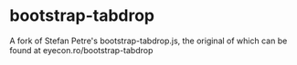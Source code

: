 bootstrap-tabdrop
=================

A fork of Stefan Petre's bootstrap-tabdrop.js, the original of which can be found at eyecon.ro/bootstrap-tabdrop
